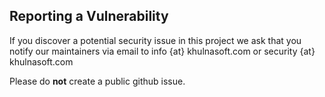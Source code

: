 ## Reporting a Vulnerability

If you discover a potential security issue in this project we ask that you notify our maintainers via email to info {at} khulnasoft.com or security {at} khulnasoft.com

Please do **not** create a public github issue.